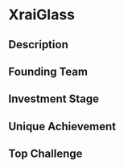 # XraiGlass
## Description
## Founding Team
## Investment Stage
## Unique Achievement
## Top Challenge
